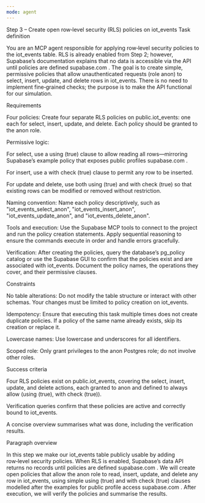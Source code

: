 ```yaml
---
mode: agent
---
```

Step 3 – Create open row‑level security (RLS) policies on iot_events
Task definition

You are an MCP agent responsible for applying row‑level security policies to the iot_events table. RLS is already enabled from Step 2; however, Supabase’s documentation explains that no data is accessible via the API until policies are defined
supabase.com
. The goal is to create simple, permissive policies that allow unauthenticated requests (role anon) to select, insert, update, and delete rows in iot_events. There is no need to implement fine‑grained checks; the purpose is to make the API functional for our simulation.

Requirements

Four policies: Create four separate RLS policies on public.iot_events: one each for select, insert, update, and delete. Each policy should be granted to the anon role.

Permissive logic:

For select, use a using (true) clause to allow reading all rows—mirroring Supabase’s example policy that exposes public profiles
supabase.com
.

For insert, use a with check (true) clause to permit any row to be inserted.

For update and delete, use both using (true) and with check (true) so that existing rows can be modified or removed without restriction.

Naming convention: Name each policy descriptively, such as "iot_events_select_anon", "iot_events_insert_anon", "iot_events_update_anon", and "iot_events_delete_anon".

Tools and execution: Use the Supabase MCP tools to connect to the project and run the policy creation statements. Apply sequential reasoning to ensure the commands execute in order and handle errors gracefully.

Verification: After creating the policies, query the database’s pg_policy catalog or use the Supabase GUI to confirm that the policies exist and are associated with iot_events. Document the policy names, the operations they cover, and their permissive clauses.

Constraints

No table alterations: Do not modify the table structure or interact with other schemas. Your changes must be limited to policy creation on iot_events.

Idempotency: Ensure that executing this task multiple times does not create duplicate policies. If a policy of the same name already exists, skip its creation or replace it.

Lowercase names: Use lowercase and underscores for all identifiers.

Scoped role: Only grant privileges to the anon Postgres role; do not involve other roles.

Success criteria

Four RLS policies exist on public.iot_events, covering the select, insert, update, and delete actions, each granted to anon and defined to always allow (using (true), with check (true)).

Verification queries confirm that these policies are active and correctly bound to iot_events.

A concise overview summarises what was done, including the verification results.

Paragraph overview

In this step we make our iot_events table publicly usable by adding row‑level security policies. When RLS is enabled, Supabase’s data API returns no records until policies are defined
supabase.com
. We will create open policies that allow the anon role to read, insert, update, and delete any row in iot_events, using simple using (true) and with check (true) clauses modelled after the examples for public profile access
supabase.com
. After execution, we will verify the policies and summarise the results.